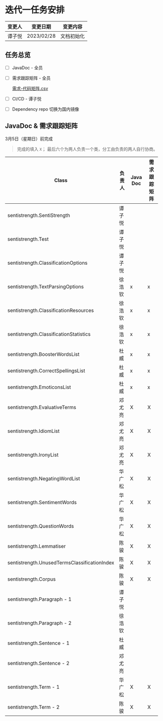 # 迭代一任务安排

| 变更人 | 变更日期   | 变更内容   |
| :----- | ---------- | ---------- |
| 谭子悦 | 2023/02/28 | 文档初始化 |

## 任务总览

- [ ] JavaDoc - 全员
- [ ] 需求跟踪矩阵 - 全员

  [需求-代码矩阵.csv](./需求-代码矩阵.csv)
- [ ] CI/CD - 谭子悦
- [ ] Dependency repo 切换为国内镜像

## JavaDoc & 需求跟踪矩阵

3月5日（星期日）前完成

> 完成的填入 `X`；
> 最后六个为两人负责一个类，分工由负责的两人自行协商。

| Class                                        | 负责人 | Java Doc | 需求跟踪矩阵 |
| -------------------------------------------- | ------ | -------- | -------- |
| sentistrength.SentiStrength                  | 谭子悦 |          |          |
| sentistrength.Test                           | 谭子悦 |          |          |
| sentistrength.ClassificationOptions          | 谭子悦 |          |          |
| sentistrength.TextParsingOptions             | 徐浩钦 | x | x |
| sentistrength.ClassificationResources        | 徐浩钦 | x | x |
| sentistrength.ClassificationStatistics       | 徐浩钦 | x | x |
| sentistrength.BoosterWordsList               | 杜威   | x | x |
| sentistrength.CorrectSpellingsList           | 杜威   | x | x |
| sentistrength.EmoticonsList                  | 杜威   | x | x |
| sentistrength.EvaluativeTerms                | 邓尤亮 |    X     |    X     |
| sentistrength.IdiomList                      | 邓尤亮 |    X     |    X     |
| sentistrength.IronyList                      | 邓尤亮 |    X     |    X     |
| sentistrength.NegatingWordList               | 华广松 | X | X |
| sentistrength.SentimentWords                 | 华广松 | X | X |
| sentistrength.QuestionWords                  | 华广松 | X | X |
| sentistrength.Lemmatiser                     | 陈骏   | X | X |
| sentistrength.UnusedTermsClassificationIndex | 陈骏   | X | X |
| sentistrength.Corpus                         | 陈骏   | X | X |
| sentistrength.Paragraph - 1                  | 谭子悦 |          |          |
| sentistrength.Paragraph - 2                  | 徐浩钦 |          |          |
| sentistrength.Sentence - 1                   | 杜威   |          |          |
| sentistrength.Sentence - 2                   | 邓尤亮 |          |          |
| sentistrength.Term - 1                       | 华广松 | X | X |
| sentistrength.Term - 2                       | 陈骏   | X | X |
